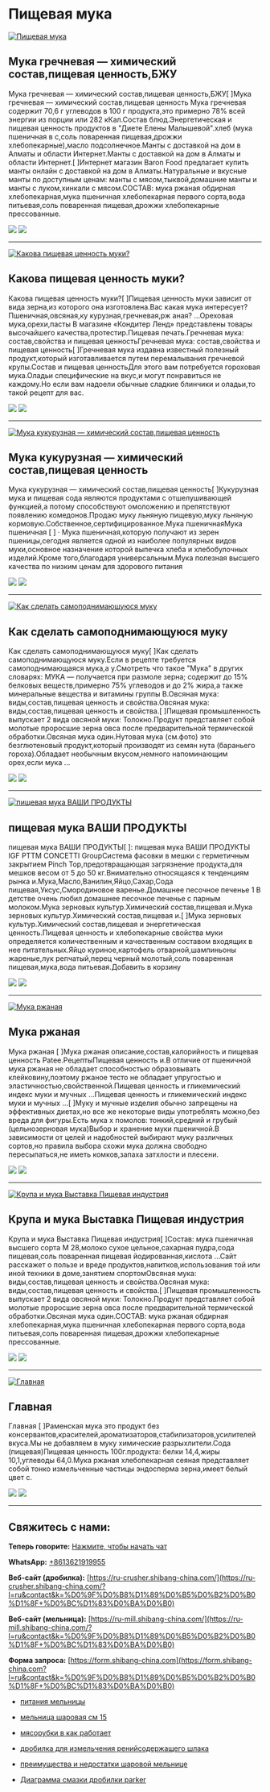 # Пищевая мука

<a href="https://swt.shibang-china.com/?l=ru&img&k=%D0%9F%D0%B8%D1%89%D0%B5%D0%B2%D0%B0%D1%8F+%D0%BC%D1%83%D0%BA%D0%B0" target="_blank">![Пищевая мука](http://static.shibang-china.com/all-800x300/189.jpg)</a>

## Мука гречневая — химический состав,пищевая ценность,БЖУ
Мука гречневая — химический состав,пищевая ценность,БЖУ[ ]Мука гречневая — химический состав,пищевая ценность Мука гречневая содержит 70,6 г углеводов в 100 г продукта,это примерно 78% всей энергии из порции или 282 кКал.Состав блюд.Энергетическая и пищевая ценность продуктов в &quot;Диете Елены Малышевой&quot;.хлеб (мука пшеничная в с,соль поваренная пищевая,дрожжи хлебопекарные),масло подсолнечное.Манты с доставкой на дом в Алматы и области Интернет.Манты с доставкой на дом в Алматы и области Интернет.[ ]Интернет магазин Baron Food предлагает купить манты онлайн с доставкой на дом в Алматы.Натуральные и вкусные манты по доступным ценам: манты с мясом,тыквой,домашние манты и манты с луком,хинкали с мясом.СОСТАВ: мука ржаная обдирная хлебопекарная,мука пшеничная хлебопекарная первого сорта,вода питьевая,соль поваренная пищевая,дрожжи хлебопекарные прессованные.


<a href="https://whatsapp.shibangsoft.com/WhatsApp.php" target="_blank" title="WhatsApp">![](http://static.shibang-china.com/icon/whatsapp.png)</a> <a href="https://swt.shibang-china.com/?l=ru&icon&k=%D0%9F%D0%B8%D1%89%D0%B5%D0%B2%D0%B0%D1%8F+%D0%BC%D1%83%D0%BA%D0%B0" target="_blank">![](http://static.shibang-china.com/icon/chat-ru.png)</a>

---

<a href="https://swt.shibang-china.com/?l=ru&img&k=%D0%9F%D0%B8%D1%89%D0%B5%D0%B2%D0%B0%D1%8F+%D0%BC%D1%83%D0%BA%D0%B0" target="_blank">![Какова пищевая ценность муки?](http://static.shibang-china.com/all-800x300/813.jpg)</a>

## Какова пищевая ценность муки?
Какова пищевая ценность муки?[ ]Пищевая ценность муки зависит от вида зерна,из которого она изготовлена.Вас какая мука интересует? Пшеничная,овсяная,ку&#173; курузная,гречневая,рж&#173; аная? …Ореховая мука,орехи,пасты В магазине &#171;Кондитер Ленд&#187; представлены товары высочайшего качества,протестир.Пищевая печать.Гречневая мука: состав,свойства и пищевая ценностьГречневая мука: состав,свойства и пищевая ценность[ ]Гречневая мука издавна известный полезный продукт,который изготавливается путем перемалывания гречневой крупы.Состав и пищевая ценностьДля этого вам потребуется гороховая мука.Оладьи специфические на вкус,и могут понравиться не каждому.Но если вам надоели обычные сладкие блинчики и оладьи,то такой рецепт для вас.


<a href="https://whatsapp.shibangsoft.com/WhatsApp.php" target="_blank" title="WhatsApp">![](http://static.shibang-china.com/icon/whatsapp.png)</a> <a href="https://swt.shibang-china.com/?l=ru&icon&k=%D0%9F%D0%B8%D1%89%D0%B5%D0%B2%D0%B0%D1%8F+%D0%BC%D1%83%D0%BA%D0%B0" target="_blank">![](http://static.shibang-china.com/icon/chat-ru.png)</a>

---

<a href="https://swt.shibang-china.com/?l=ru&img&k=%D0%9F%D0%B8%D1%89%D0%B5%D0%B2%D0%B0%D1%8F+%D0%BC%D1%83%D0%BA%D0%B0" target="_blank">![Мука кукурузная — химический состав,пищевая ценность](http://static.shibang-china.com/all-800x300/1303.jpg)</a>

## Мука кукурузная — химический состав,пищевая ценность
Мука кукурузная — химический состав,пищевая ценность[ ]Кукурузная мука и пищевая сода являются продуктами с отшелушивающей функцией,а потому способствуют омоложению и препятствуют появлению комедонов.Продаю муку льняную пищевую,муку льняную кормовую.Собственное,сертифицированное.Мука пшеничнаяМука пшеничная [ ]&nbsp;&#0183;&#32;Мука пшеничная,которую получают из зерен пшеницы,сегодня является одной из наиболее популярных видов муки,основное назначение которой выпечка хлеба и хлебобулочных изделий.Кроме того,благодаря универсальным.Мука полезная высшего качества по низким ценам для здорового питания


<a href="https://whatsapp.shibangsoft.com/WhatsApp.php" target="_blank" title="WhatsApp">![](http://static.shibang-china.com/icon/whatsapp.png)</a> <a href="https://swt.shibang-china.com/?l=ru&icon&k=%D0%9F%D0%B8%D1%89%D0%B5%D0%B2%D0%B0%D1%8F+%D0%BC%D1%83%D0%BA%D0%B0" target="_blank">![](http://static.shibang-china.com/icon/chat-ru.png)</a>

---

<a href="https://swt.shibang-china.com/?l=ru&img&k=%D0%9F%D0%B8%D1%89%D0%B5%D0%B2%D0%B0%D1%8F+%D0%BC%D1%83%D0%BA%D0%B0" target="_blank">![Как сделать самоподнимающуюся муку](http://static.shibang-china.com/all-800x300/550.jpg)</a>

## Как сделать самоподнимающуюся муку
Как сделать самоподнимающуюся муку[ ]Как сделать самоподнимающуюся муку.Если в рецепте требуется самоподнимающаяся мука,а у.Смотреть что такое &quot;Мука&quot; в других словарях: МУКА — получается при размоле зерна; содержит до 15% белковых веществ,примерно 75% углеводов и до 2% жира,а также минеральные вещества и витамины группы В.Овсяная мука: виды,состав,пищевая ценность и свойства.Овсяная мука: виды,состав,пищевая ценность и свойства.[ ]Пищевая промышленность выпускает 2 вида овсяной муки: Толокно.Продукт представляет собой молотые проросшие зерна овса после предварительной термической обработки.Овсяная мука один.Нутовая мука (см.фото) это безглютеновый продукт,который производят из семян нута (бараньего гороха).Обладает необычным вкусом,немного напоминающим орех,если мука …


<a href="https://whatsapp.shibangsoft.com/WhatsApp.php" target="_blank" title="WhatsApp">![](http://static.shibang-china.com/icon/whatsapp.png)</a> <a href="https://swt.shibang-china.com/?l=ru&icon&k=%D0%9F%D0%B8%D1%89%D0%B5%D0%B2%D0%B0%D1%8F+%D0%BC%D1%83%D0%BA%D0%B0" target="_blank">![](http://static.shibang-china.com/icon/chat-ru.png)</a>

---

<a href="https://swt.shibang-china.com/?l=ru&img&k=%D0%9F%D0%B8%D1%89%D0%B5%D0%B2%D0%B0%D1%8F+%D0%BC%D1%83%D0%BA%D0%B0" target="_blank">![пищевая мука ВАШИ ПРОДУКТЫ](http://static.shibang-china.com/all-800x300/1499.jpg)</a>

## пищевая мука ВАШИ ПРОДУКТЫ
пищевая мука ВАШИ ПРОДУКТЫ[ ]: пищевая мука ВАШИ ПРОДУКТЫ IGF PTTM CONCETTI GroupСистема фасовки в мешки с герметичным закрытием Pinch Top,предотвращающая загрязнение продукта,для мешков весом от 5 до 50 кг.Внимательно относящаяся к тенденциям рынка и.Мука,Масло,Ванилин,Яйцо,Сахар,Сода пищевая,Уксус,Смородиновое варенье.Домашнее песочное печенье 1 В детстве очень любил домашнее песочное печенье с парным молоком.Мука зерновых культур.Химический состав,пищевая и.Мука зерновых культур.Химический состав,пищевая и.[ ]Мука зерновых культур.Химический состав,пищевая и энергетическая ценность.Пищевая ценность и хлебопекарные свойства муки определяется количественным и качественным составом входящих в нее питательных.Яйцо куриное,картофель отварной,шампиньоны жареные,лук репчатый,перец черный молотый,соль поваренная пищевая,мука,вода питьевая.Добавить в корзину


<a href="https://whatsapp.shibangsoft.com/WhatsApp.php" target="_blank" title="WhatsApp">![](http://static.shibang-china.com/icon/whatsapp.png)</a> <a href="https://swt.shibang-china.com/?l=ru&icon&k=%D0%9F%D0%B8%D1%89%D0%B5%D0%B2%D0%B0%D1%8F+%D0%BC%D1%83%D0%BA%D0%B0" target="_blank">![](http://static.shibang-china.com/icon/chat-ru.png)</a>

---

<a href="https://swt.shibang-china.com/?l=ru&img&k=%D0%9F%D0%B8%D1%89%D0%B5%D0%B2%D0%B0%D1%8F+%D0%BC%D1%83%D0%BA%D0%B0" target="_blank">![Мука ржаная](http://static.shibang-china.com/all-800x300/164.jpg)</a>

## Мука ржаная
Мука ржаная [ ]Мука ржаная описание,состав,калорийность и пищевая ценность Patee.РецептыПищевая ценность и.В отличие от пшеничной мука ржаная не обладает способностью образовывать клейковину,поэтому ржаное тесто не обладает упругостью и эластичностью,свойственной.Пищевая ценность и гликемический индекс муки и мучных …Пищевая ценность и гликемический индекс муки и мучных …[ ]Муку и мучные изделия обычно запрещены на эффективных диетах,но все же некоторые виды употреблять можно,без вреда для фигуры.Есть мука х помолов: тонкий,средний и грубый (цельнозерновая мука)Выбор и хранение муки пшеничной.В зависимости от целей и надобностей выбирают муку различных сортов,но правила выбора схожи мука должна свободно пересыпаться,не иметь комков,запаха затхлости и плесени.


<a href="https://whatsapp.shibangsoft.com/WhatsApp.php" target="_blank" title="WhatsApp">![](http://static.shibang-china.com/icon/whatsapp.png)</a> <a href="https://swt.shibang-china.com/?l=ru&icon&k=%D0%9F%D0%B8%D1%89%D0%B5%D0%B2%D0%B0%D1%8F+%D0%BC%D1%83%D0%BA%D0%B0" target="_blank">![](http://static.shibang-china.com/icon/chat-ru.png)</a>

---

<a href="https://swt.shibang-china.com/?l=ru&img&k=%D0%9F%D0%B8%D1%89%D0%B5%D0%B2%D0%B0%D1%8F+%D0%BC%D1%83%D0%BA%D0%B0" target="_blank">![Крупа и мука Выставка Пищевая индустрия](http://static.shibang-china.com/all-800x300/929.jpg)</a>

## Крупа и мука Выставка Пищевая индустрия
Крупа и мука Выставка Пищевая индустрия[ ]Состав: мука пшеничная высшего сорта М 28,молоко сухое цельное,сахарная пудра,сода пищевая,соль поваренная пищевая йодированная,кислота …Сайт расскажет о пользе и вреде продуктов,напитков,использования той или иной техники в доме,занятием спортомОвсяная мука: виды,состав,пищевая ценность и свойства.Овсяная мука: виды,состав,пищевая ценность и свойства.[ ]Пищевая промышленность выпускает 2 вида овсяной муки: Толокно.Продукт представляет собой молотые проросшие зерна овса после предварительной термической обработки.Овсяная мука один.СОСТАВ: мука ржаная обдирная хлебопекарная,мука пшеничная хлебопекарная первого сорта,вода питьевая,соль поваренная пищевая,дрожжи хлебопекарные прессованные.


<a href="https://whatsapp.shibangsoft.com/WhatsApp.php" target="_blank" title="WhatsApp">![](http://static.shibang-china.com/icon/whatsapp.png)</a> <a href="https://swt.shibang-china.com/?l=ru&icon&k=%D0%9F%D0%B8%D1%89%D0%B5%D0%B2%D0%B0%D1%8F+%D0%BC%D1%83%D0%BA%D0%B0" target="_blank">![](http://static.shibang-china.com/icon/chat-ru.png)</a>

---

<a href="https://swt.shibang-china.com/?l=ru&img&k=%D0%9F%D0%B8%D1%89%D0%B5%D0%B2%D0%B0%D1%8F+%D0%BC%D1%83%D0%BA%D0%B0" target="_blank">![Главная](http://static.shibang-china.com/all-800x300/214.jpg)</a>

## Главная
Главная [ ]Раменская мука это продукт без консервантов,красителей,ароматизаторов,стабилизаторов,усилителей вкуса.Мы не добавляем в муку химические разрыхлители.Сода (пищевая)Пищевая ценность 100г.продукта: белки 14,4,жиры 10,1,углеводы 64,0.Мука ржаная хлебопекарная сеяная представляет собой тонко измельченные частицы эндосперма зерна,имеет белый цвет с.

<a href="https://whatsapp.shibangsoft.com/WhatsApp.php" target="_blank" title="WhatsApp">![](http://static.shibang-china.com/icon/whatsapp.png)</a> <a href="https://swt.shibang-china.com/?l=ru&icon&k=%D0%9F%D0%B8%D1%89%D0%B5%D0%B2%D0%B0%D1%8F+%D0%BC%D1%83%D0%BA%D0%B0" target="_blank">![](http://static.shibang-china.com/icon/chat-ru.png)</a>

---
## Свяжитесь с нами:

**Теперь говорите:** [Нажмите, чтобы начать чат](https://swt.shibang-china.com?l=ru&contact&k=%D0%9F%D0%B8%D1%89%D0%B5%D0%B2%D0%B0%D1%8F+%D0%BC%D1%83%D0%BA%D0%B0)

**WhatsApp:**  [+8613621919955](https://whatsapp.shibangsoft.com/WhatsApp.php)

**Веб-сайт (дробилка):** [https://ru-crusher.shibang-china.com/](https://ru-crusher.shibang-china.com/?l=ru&contact&k=%D0%9F%D0%B8%D1%89%D0%B5%D0%B2%D0%B0%D1%8F+%D0%BC%D1%83%D0%BA%D0%B0)

**Веб-сайт (мельница):** [https://ru-mill.shibang-china.com/](https://ru-mill.shibang-china.com/?l=ru&contact&k=%D0%9F%D0%B8%D1%89%D0%B5%D0%B2%D0%B0%D1%8F+%D0%BC%D1%83%D0%BA%D0%B0)

**Форма запроса:** [https://form.shibang-china.com](https://form.shibang-china.com?l=ru&contact&k=%D0%9F%D0%B8%D1%89%D0%B5%D0%B2%D0%B0%D1%8F+%D0%BC%D1%83%D0%BA%D0%B0)

* [питания мельницы](../110/%D0%BF%D0%B8%D1%82%D0%B0%D0%BD%D0%B8%D1%8F%20%D0%BC%D0%B5%D0%BB%D1%8C%D0%BD%D0%B8%D1%86%D1%8B.md)

* [мельница шаровая см 15](../111/%D0%BC%D0%B5%D0%BB%D1%8C%D0%BD%D0%B8%D1%86%D0%B0%20%D1%88%D0%B0%D1%80%D0%BE%D0%B2%D0%B0%D1%8F%20%D1%81%D0%BC%2015.md)

* [мясорубки в как работает](../113/%D0%BC%D1%8F%D1%81%D0%BE%D1%80%D1%83%D0%B1%D0%BA%D0%B8%20%D0%B2%20%D0%BA%D0%B0%D0%BA%20%D1%80%D0%B0%D0%B1%D0%BE%D1%82%D0%B0%D0%B5%D1%82.md)

* [дробилка для измельчения ренийсодержащего шлака](../115/%D0%B4%D1%80%D0%BE%D0%B1%D0%B8%D0%BB%D0%BA%D0%B0%20%D0%B4%D0%BB%D1%8F%20%D0%B8%D0%B7%D0%BC%D0%B5%D0%BB%D1%8C%D1%87%D0%B5%D0%BD%D0%B8%D1%8F%20%D1%80%D0%B5%D0%BD%D0%B8%D0%B9%D1%81%D0%BE%D0%B4%D0%B5%D1%80%D0%B6%D0%B0%D1%89%D0%B5%D0%B3%D0%BE%20%D1%88%D0%BB%D0%B0%D0%BA%D0%B0.md)

* [преимущества и недостатки шаровой мельнице](../114/%D0%BF%D1%80%D0%B5%D0%B8%D0%BC%D1%83%D1%89%D0%B5%D1%81%D1%82%D0%B2%D0%B0%20%D0%B8%20%D0%BD%D0%B5%D0%B4%D0%BE%D1%81%D1%82%D0%B0%D1%82%D0%BA%D0%B8%20%D1%88%D0%B0%D1%80%D0%BE%D0%B2%D0%BE%D0%B9%20%D0%BC%D0%B5%D0%BB%D1%8C%D0%BD%D0%B8%D1%86%D0%B5.md)

* [Диаграмма смазки дробилки parker](../117/%D0%94%D0%B8%D0%B0%D0%B3%D1%80%D0%B0%D0%BC%D0%BC%D0%B0%20%D1%81%D0%BC%D0%B0%D0%B7%D0%BA%D0%B8%20%D0%B4%D1%80%D0%BE%D0%B1%D0%B8%D0%BB%D0%BA%D0%B8%20parker.md)